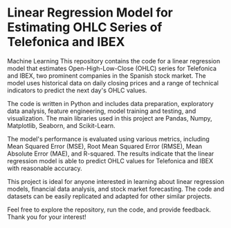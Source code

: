 # Linear Regression Model for Estimating OHLC Series of Telefonica and IBEX
Machine Learning
This repository contains the code for a linear regression model that estimates Open-High-Low-Close (OHLC) series for Telefonica and IBEX, two prominent companies in the Spanish stock market. The model uses historical data on daily closing prices and a range of technical indicators to predict the next day's OHLC values.

The code is written in Python and includes data preparation, exploratory data analysis, feature engineering, model training and testing, and visualization. The main libraries used in this project are Pandas, Numpy, Matplotlib, Seaborn, and Scikit-Learn.

The model's performance is evaluated using various metrics, including Mean Squared Error (MSE), Root Mean Squared Error (RMSE), Mean Absolute Error (MAE), and R-squared. The results indicate that the linear regression model is able to predict OHLC values for Telefonica and IBEX with reasonable accuracy.

This project is ideal for anyone interested in learning about linear regression models, financial data analysis, and stock market forecasting. The code and datasets can be easily replicated and adapted for other similar projects.

Feel free to explore the repository, run the code, and provide feedback. Thank you for your interest!
